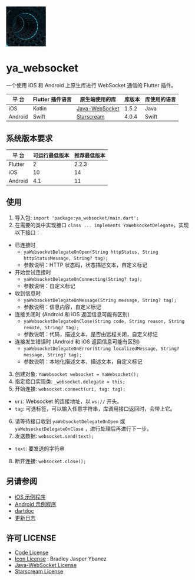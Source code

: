 ![](example\android\app\src\main\res\mipmap-mdpi\ic_launcher_foreground.png)
# ya_websocket

一个使用 iOS 和 Android 上原生库进行 WebSocket 通信的 Flutter 插件。

|  平 台  | Flutter 插件语言 | 原生端使用的库 | 库版本 | 库使用的语言 |
| ------- | ---------------- | -------------- | ------ | ------------ |
| iOS     |      Kotlin      |[Java-WebSocket](https://github.com/TooTallNate/Java-WebSocket)| 1.5.2  |    Java      |
| Android |      Swift       |   [Starscream](https://github.com/daltoniam/Starscream)   | 4.0.4  |    Swift     |

## 系统版本要求

|  平 台  | 可运行最低版本 | 推荐最低版本 |
| ------- | -------------- | ------------ |
| Flutter |       2        |     2.2.3    |
| iOS     |       10       |      14      |
| Android |       4.1      |      11      |

## 使用

1. 导入包: `import 'package:ya_websocket/main.dart';`
2. 在需要的类中实现接口 `class ... implements YaWebsocketDelegate`，实现以下接口：
  - 已连接时
    - `yaWebsocketDelegateOnOpen(String httpStatus, String httpStatusMessage, String? tag);`
    - 参数说明：HTTP 状态码，状态描述文本，自定义标记
  - 开始尝试连接时
    - `yaWebsocketDelegateOnConnecting(String? tag);`
    - 参数说明：自定义标记
  - 收到信息时
    - `yaWebsocketDelegateOnMessage(String message, String? tag);`
    - 参数说明：信息内容，自定义标记
  - 连接关闭时 (Android 和 iOS 返回信息可能有区别)
    - `yaWebsocketDelegateOnClose(String code, String reason, String remote, String? tag);`
    - 参数说明：代码，描述文本，是否由远程关闭，自定义标记
  - 连接发生错误时 (Android 和 iOS 返回信息可能有区别)
    - `yaWebsocketDelegateOnError(String localizedMessage, String? message, String? tag);`
    - 参数说明：本地化描述文本，描述文本，自定义标记
3. 创建对象: `YaWebsocket websocket = YaWebsocket();`
4. 指定接口实现类: `_websocket.delegate = this;`
5. 开始连接: `websocket.connect(uri, tag: tag);`
  - `uri`: Websocket 的连接地址，以 `ws://` 开头。
  - `tag`: 可选标签，可以输入任意字符串，库调用接口返回时，会带上它。
6. 请等待接口收到 `yaWebsocketDelegateOnOpen` 或 `yaWebsocketDelegateOnClose` ，进行处理后再进行下一步。
7. 发送数据: `websocket.send(text);`
  - `text`: 要发送的字符串
8. 断开连接: `websocket.close();`

## 另请参阅

- [iOS 示例程序](example/ios)
- [Android 示例程序](example/android)
- [dartdoc](doc/api/index.html)
- [更新日志](CHANGELOG.md)

## 许可 LICENSE
- [Code License](LICENSE)
- [Icon License](https://unsplash.com/license) : Bradley Jasper Ybanez
- [Java-WebSocket License](https://github.com/TooTallNate/Java-WebSocket/blob/master/LICENSE)
- [Starscream License](https://github.com/daltoniam/Starscream/blob/master/LICENSE)